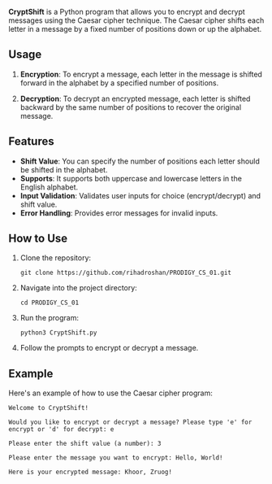 **CryptShift** is a Python program that allows you to encrypt and decrypt messages using the Caesar cipher technique. The Caesar cipher shifts each letter in a message by a fixed number of positions down or up the alphabet.

## Usage

1. **Encryption**: To encrypt a message, each letter in the message is shifted forward in the alphabet by a specified number of positions.

2. **Decryption**: To decrypt an encrypted message, each letter is shifted backward by the same number of positions to recover the original message.

## Features

- **Shift Value**: You can specify the number of positions each letter should be shifted in the alphabet.
- **Supports**: It supports both uppercase and lowercase letters in the English alphabet.
- **Input Validation**: Validates user inputs for choice (encrypt/decrypt) and shift value.
- **Error Handling**: Provides error messages for invalid inputs.

## How to Use

1. Clone the repository:
   ```
   git clone https://github.com/rihadroshan/PRODIGY_CS_01.git
   ```

2. Navigate into the project directory:
   ```
   cd PRODIGY_CS_01
   ```

3. Run the program:
   ```
   python3 CryptShift.py
   ```

4. Follow the prompts to encrypt or decrypt a message.

## Example

Here's an example of how to use the Caesar cipher program:

```
Welcome to CryptShift!

Would you like to encrypt or decrypt a message? Please type 'e' for encrypt or 'd' for decrypt: e

Please enter the shift value (a number): 3

Please enter the message you want to encrypt: Hello, World!

Here is your encrypted message: Khoor, Zruog!
```
